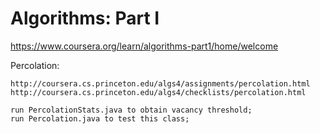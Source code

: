# Algorithms: Part I

https://www.coursera.org/learn/algorithms-part1/home/welcome

Percolation:

	http://coursera.cs.princeton.edu/algs4/assignments/percolation.html
	http://coursera.cs.princeton.edu/algs4/checklists/percolation.html
	
	run PercolationStats.java to obtain vacancy threshold;
	run Percolation.java to test this class;
